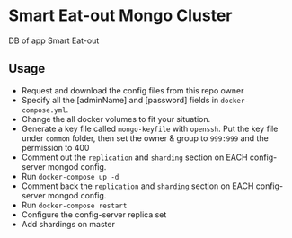 # Smart Eat-out Mongo Cluster
DB of app Smart Eat-out

## Usage
- Request and download the config files from this repo owner
- Specify all the [adminName] and [password] fields in `docker-compose.yml`.
- Change the all docker volumes to fit your situation.
- Generate a key file called `mongo-keyfile` with `openssh`. Put the key file under `common` folder, then set the owner & group to `999:999` and the permission to 400
- Comment out the `replication` and `sharding` section on EACH config-server mongod config.
- Run `docker-compose up -d`
- Comment back the `replication` and `sharding` section on EACH config-server mongod config.
- Run `docker-compose restart`
- Configure the config-server replica set
- Add shardings on master
